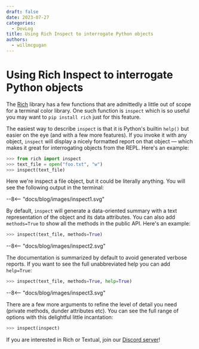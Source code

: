 ```yaml
---
draft: false
date: 2023-07-27
categories:
  - DevLog
title: Using Rich Inspect to interrogate Python objects
authors:
  - willmcgugan
---
```


# Using Rich Inspect to interrogate Python objects

The [Rich](https://github.com/Textualize/rich) library has a few functions that are admittedly a little out of scope for a terminal color library. One such function is `inspect` which is so useful you may want to `pip install rich` just for this feature.

<!-- more -->

The easiest way to describe `inspect` is that it is Python's builtin `help()` but easier on the eye (and with a few more features).
If you invoke it with any object, `inspect` will display a nicely formatted report on that object &mdash; which makes it great for interrogating objects from the REPL. Here's an example:

```python
>>> from rich import inspect
>>> text_file = open("foo.txt", "w")
>>> inspect(text_file)
```

Here we're inspect a file object, but it could be literally anything.
You will see the following output in the terminal:

<div>
--8<-- "docs/blog/images/inspect1.svg"
</div>

By default, `inspect` will generate a data-oriented summary with a text representation of the object and its data attributes.
You can also add `methods=True` to show all the methods in the public API.
Here's an example:

```python
>>> inspect(text_file, methods=True)
```

<div>
--8<-- "docs/blog/images/inspect2.svg"
</div>

The documentation is summarized by default to avoid generated verbose reports.
If you want to see the full unabbreviated help you can add `help=True`:

```python
>>> inspect(text_file, methods=True, help=True)
```

<div>
--8<-- "docs/blog/images/inspect3.svg"
</div>

There are a few more arguments to refine the level of detail you need (private methods, dunder attributes etc).
You can see the full range of options with this delightful little incantation:

```python
>>> inspect(inspect)
```

If you are interested in Rich or Textual, join our [Discord server](https://discord.gg/Enf6Z3qhVr)!
